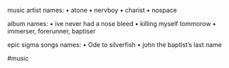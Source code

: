 music artist names:
• atone
• nervboy
• charist
• nospace

album names:
• ive never had a nose bleed
• killing myself tommorow
• immerser, forerunner, baptiser

epic sigma songs names:
• Ode to silverfish
• john the baptist’s last name

#music